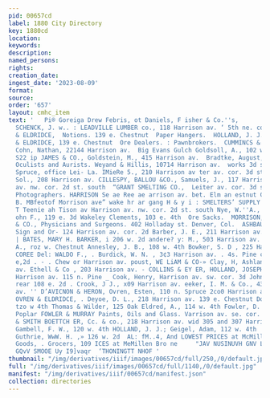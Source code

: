 ```yaml
---
pid: 00657cd
label: 1880 City Directory
key: 1880cd
location: 
keywords: 
description: 
named_persons: 
rights: 
creation_date: 
ingest_date: '2023-08-09'
format: 
source: 
order: '657'
layout: cmhc_item
text: '   Pi® Goreiga Drew Febris, ot Daniels, F isher & Co.''s,        NOT 423 PHY
  SCHENCK, J. w.. : LEADVILLE LUMBER co., 118 Harrison av. ‘ 5th ne. cor. Pine  OVREN
  & ELDRIDCE,  Notions. 139 e. Chestnut  Paper Hangers.  HOLLAND, J. J., irs n. Pine  OVREN
  & ELDRIDCE, 139 e. Chestnut  Ore Dealers. : Pawnbrokers.  CUMMINCS & Ee Uisde ,
  Cohn, Nathan, 22144 Harrison av.  Big Evans Gulch Goldsoll, A., 102 w. ‘Chestnut
  S22 ip JAMES & CO., Goldstein, M., 415 Harrison av.  Bradtke, August, 213 w. 3d
  Oculists and Aurists. Weyand & Hillis, 10714 Harrison av.  works 3d st. Sore cor,
  Spruce, office Lei- La. IMieRe 5., 210 Harrison av ter av. cor. 3d st. sout Levy,
  Sol., 208 Harrison av. CILLESPY, BALLOU &CO., Samuels, J., 117 Harrison av.  Harrison
  av. nw. cor. 2d st. south  “GRANT SMELTING CO.,  Leiter av. cor. 3d st. south ,
  Photographers. HARRISON Se ae Ree ae arrison av. bet. Elm an estnut COLLINS, R.
  B. MBfeotof Morrison ave” wake hr ar gang H & y i : SMELTERS’ SUPPLY CoO., Needles,
  T Teenie ah Tison av Harrison av. nw. cor. 2d st. south Nye, W.''A., 141 w. 2d  Peterson,
  ohn F., 119 e. 3d Wakeley Clements, 103 e. 4th  Ore Sacks.  MORRISON, VAN VLIET
  & CO., Physicians and Surgeons. 402 Holladay st. Denver, Col.  ASHBAUCH A. & T.L.,  Painters—House,
  Sign and Or- 124 Harrison av. cor. 2d Barber, J. E., 211 Harrison av. namental.
  | BATES, MARY H. BARKER, i 206 w. 2d andere? y: M., 503 Harrison av. '' Bell, John
  A., roz w. Chestnut Annesley, J. B., 108 w. 4th Bowker, S. D , 225 Harrison av.
  COREE Del: WALDO F., . Burdick, W. N. , 3¢3 Harrison av. . 4s. Pine case, j.My oe
  e,2d . - . Chew or Harrison av. poust, WE LiAM & CO-» Clay, H, Ashland, 217 Harrison
  av. Ethell & Co , 203 Harrison av. - COLLINS & EY ER, HOLLAND, JOSEPH J., : 116
  Harrison av. 115 n. Pine _ Cook, Henry, Harrison av. sw. cor. 3d Johnson & Hasbrook,
  rear 108 e. 2d . Crook, J J., x09 Harrison av. eeker, I. M. & Co., 435 Harrison
  av. '' D’AVICNON & HERON, Ovren, Esten, 110 n. Spruce 2co0 Harrison av. cor. 2d
  OVREN & ELDRIDCE, . Deyoe, D. L., 218 Harrison av. 139 e. Chestnut Dougan, D. H.,
  tzo w 4th Thomas & Wilder, 125 Oak Eldred, A., 114 w. 4th Fowler, D. B. 142 3d cor.
  Poplar FOWLER & MURRAY Paints, Oils and Glass. Varrison av. se. cor. 3d” FRANCISCO
  & SMITH BOETTCH ER, Cc. & co., 218 Harrison av. wid 305 and 307 Harrison av. --
  Gambell, F. W., 120 w. 4th HOLLAND, J. J.; Geigel, Adam, 112 w. 4th  115 n. Pine
  Guthrie, WwW. H. ,» 126 w. 2d  AL: fM..4, And LOWEST PRICES at McMillen Bros. Choicest
  Goods, . Grocers, 109 ICES at MeMillen Bro ne     "JAV NUSINUVH GNV LANLSSHD Jeul0g  ‘AUMNOLLV.LS
  GQvV SMOOE Uy I9]vaqr  ‘THONINGTT NHOF '
thumbnail: "/img/derivatives/iiif/images/00657cd/full/250,/0/default.jpg"
full: "/img/derivatives/iiif/images/00657cd/full/1140,/0/default.jpg"
manifest: "/img/derivatives/iiif/00657cd/manifest.json"
collection: directories
---
```

